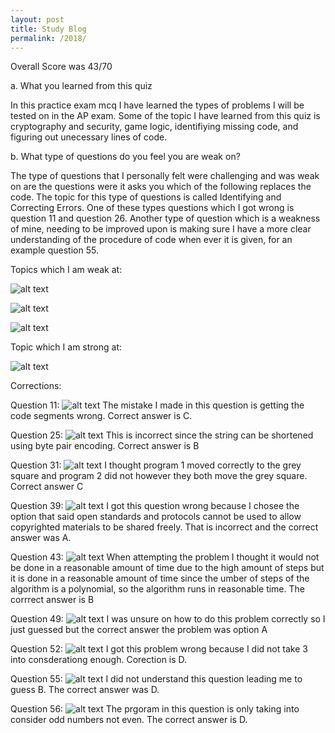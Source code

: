 ```yaml
---
layout: post
title: Study Blog
permalink: /2018/
---
```


Overall Score was 43/70

a. What you learned from this quiz


In this practice exam mcq I have learned the types of problems I will be tested on in the AP exam. 
Some of the topic I have learned from this quiz is cryptography and security, game logic, identifiying missing code, and figuring out unecessary lines of code. 


b. What type of questions do you feel you are weak on?


The type of questions that I personally felt were challenging and was weak on are the questions were it asks you which of the following replaces the code. The topic for this type of questions is called  Identifying and Correcting Errors. One of these types questions which I got wrong is question 11 and question 26. Another type of question which is a weakness of mine, needing to be improved upon is making sure I have a more clear understanding of the procedure of code when ever it is given, for an example question 55.

Topics which I am weak at:

![alt text](image-12.png)

![alt text](image-13.png)

![alt text](image-16.png)

Topic which I am strong at:

![alt text](image-15.png)


Corrections:

Question 11:
![alt text](image.png)
The mistake I made in this question is getting the code segments wrong. Correct answer is C.

Question 25:
![alt text](image-1.png)
This is incorrect since the string can be shortened using byte pair encoding. Correct answer is B

Question 31:
![alt text](image-3.png)
I thought program 1 moved correctly to the grey square and program 2 did not however they both move the grey square. Correct answer C

Question 39:
![alt text](image-4.png)
I got this question wrong because I chosee the option that said open standards and protocols cannot be used to allow copyrighted materials to be shared freely. That is incorrect and the correct answer was A.

Question 43:
![alt text](image-5.png)
When attempting the problem I thought it would not be done in a reasonable amount of time due to the high amount of steps but it is done in a reasonable amount of time since the umber of steps of the algorithm is a polynomial, so the algorithm runs in reasonable time. The corrrect answer is B

Question 49:
![alt text](image-6.png)
I was unsure on how to do this problem correctly so I just guessed but the correct answer the problem was option A

Question 52:
![alt text](image-7.png)
I got this problem wrong because I did not take 3 into consderationg enough. Corection is D.

Question 55:
![alt text](image-8.png)
I did not understand this question leading me to guess B. The correct answer was D.

Question 56:
![alt text](image-9.png)
The prgoram in this question is only taking into consider odd numbers not even. The correct answer is D.


